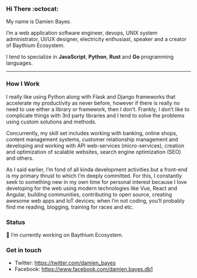 ### Hi There :octocat:

My name is Damien Bayes.

I’m a web application software engineer, devops, UNIX system administrator, UI/UX designer, electricity enthusiast, speaker and a creator of Baythium Ecosystem.

I tend to specialize in **JavaScript**, **Python**, **Rust** and **Go** programming languages.

---

### How I Work

I really like using Python along with Flask and Django frameworks that accelerate my productivity as never before, however if there is really no need to use either a library or framework, then I don’t. Frankly, I don’t like to complicate things with 3rd party libraries and I tend to solve the problems using custom solutions and methods.

Concurrently, my skill set includes working with banking, online shops, content management systems, customer relationship management and developing and working with API web-services (micro-services), creation and optimization of scalable websites, search engine optimization (SEO) and others.

As I said earlier, I’m fond of all kinda development activities but a front-end is my primary thrust to which I’m deeply committed. For this, I constantly seek to something new in my own time for personal interest because I love developing for the web using modern technologies like Vue, React and Angular, building communities, contributing 
to open source, creating awesome web apps and IoT devices; when I’m not coding, you’ll probably find me reading, blogging, training for races and etc.

### Status

🔭 I’m currently working on Baythium Ecosystem.

### Get in touch

- Twitter: https://twitter.com/damien_bayes
- Facebook: https://www.facebook.com/damien.bayes.db1
